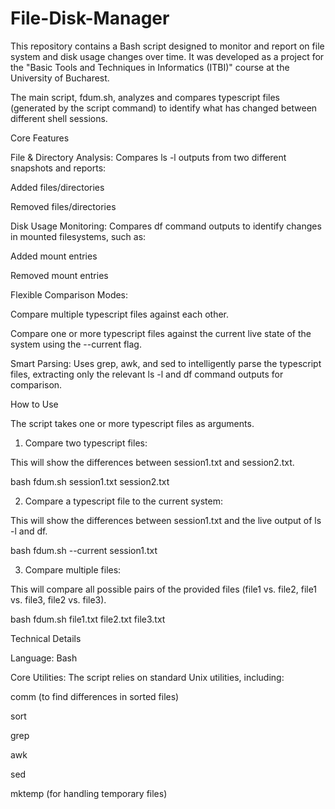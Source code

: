 # File-Disk-Manager

This repository contains a Bash script designed to monitor and report on file system and disk usage changes over time. It was developed as a project for the "Basic Tools and Techniques in Informatics (ITBI)" course at the University of Bucharest.

The main script, fdum.sh, analyzes and compares typescript files (generated by the script command) to identify what has changed between different shell sessions.

Core Features

File & Directory Analysis: Compares ls -l outputs from two different snapshots and reports:

Added files/directories

Removed files/directories

Disk Usage Monitoring: Compares df command outputs to identify changes in mounted filesystems, such as:

Added mount entries

Removed mount entries

Flexible Comparison Modes:

Compare multiple typescript files against each other.

Compare one or more typescript files against the current live state of the system using the --current flag.

Smart Parsing: Uses grep, awk, and sed to intelligently parse the typescript files, extracting only the relevant ls -l and df command outputs for comparison.

How to Use

The script takes one or more typescript files as arguments.

1. Compare two typescript files:

This will show the differences between session1.txt and session2.txt.

bash fdum.sh session1.txt session2.txt


2. Compare a typescript file to the current system:

This will show the differences between session1.txt and the live output of ls -l and df.

bash fdum.sh --current session1.txt


3. Compare multiple files:

This will compare all possible pairs of the provided files (file1 vs. file2, file1 vs. file3, file2 vs. file3).

bash fdum.sh file1.txt file2.txt file3.txt


Technical Details

Language: Bash

Core Utilities: The script relies on standard Unix utilities, including:

comm (to find differences in sorted files)

sort

grep

awk

sed

mktemp (for handling temporary files)

